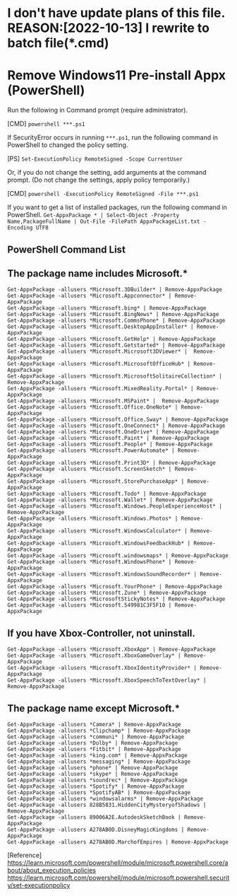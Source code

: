 I don't have update plans of this file.
REASON:[2022-10-13] I rewrite to batch file(*.cmd)
===

# Remove Windows11 Pre-install Appx (PowerShell)

Run the following in Command prompt (require administrator).

[CMD] `powershell ***.ps1`
 
If SecurityError occurs in running `***.ps1`, run the following command in PowerShell to changed the policy setting.

[PS] `Set-ExecutionPolicy RemoteSigned -Scope CurrentUser`

Or, if you do not change the setting, add arguments at the command prompt. (Do not change the settings, apply policy temporarily.)

[CMD] `powershell -ExecutionPolicy RemoteSigned -File ***.ps1`

If you want to get a list of installed packages, run the following command in PowerShell.
  `Get-AppxPackage * | Select-Object -Property Name,PackageFullName | Out-File -FilePath AppxPackageList.txt -Encoding UTF8`


## PowerShell Command List
## The package name includes Microsoft.*
~~~
Get-AppxPackage -allusers *Microsoft.3DBuilder* | Remove-AppxPackage
Get-AppxPackage -allusers *Microsoft.Appconnector* | Remove-AppxPackage
Get-AppxPackage -allusers *Microsoft.bing* | Remove-AppxPackage
Get-AppxPackage -allusers *Microsoft.BingNews* | Remove-AppxPackage
Get-AppxPackage -allusers *Microsoft.CommsPhone* | Remove-AppxPackage
Get-AppxPackage -allusers *Microsoft.DesktopAppInstaller* | Remove-AppxPackage
Get-AppxPackage -allusers *Microsoft.GetHelp* | Remove-AppxPackage
Get-AppxPackage -allusers *Microsoft.Getstarted* | Remove-AppxPackage
Get-AppxPackage -allusers *Microsoft.Microsoft3DViewer* |  Remove-AppxPackage
Get-AppxPackage -allusers *Microsoft.MicrosoftOfficeHub* | Remove-AppxPackage
Get-AppxPackage -allusers *Microsoft.MicrosoftSolitaireCollection* | Remove-AppxPackage
Get-AppxPackage -allusers *Microsoft.MixedReality.Portal* | Remove-AppxPackage
Get-AppxPackage -allusers *Microsoft.MSPaint* |  Remove-AppxPackage
Get-AppxPackage -allusers *Microsoft.Office.OneNote* | Remove-AppxPackage
Get-AppxPackage -allusers *Microsoft.Office.Sway* | Remove-AppxPackage
Get-AppxPackage -allusers *Microsoft.OneConnect* | Remove-AppxPackage
Get-AppxPackage -allusers *Microsoft.OneDrive* | Remove-AppxPackage
Get-AppxPackage -allusers *Microsoft.Paint* | Remove-AppxPackage
Get-AppxPackage -allusers *Microsoft.People* | Remove-AppxPackage
Get-AppxPackage -allusers *Microsoft.PowerAutomate* | Remove-AppxPackage
Get-AppxPackage -allusers *Microsoft.Print3D* | Remove-AppxPackage
Get-AppxPackage -allusers *Microsoft.ScreenSketch* | Remove-AppxPackage
Get-AppxPackage -allusers *Microsoft.StorePurchaseApp* | Remove-AppxPackage
Get-AppxPackage -allusers *Microsoft.Todo* | Remove-AppxPackage
Get-AppxPackage -allusers *Microsoft.Wallet* | Remove-AppxPackage
Get-AppxPackage -allusers *Microsoft.Windows.PeopleExperienceHost* | Remove-AppxPackage
Get-AppxPackage -allusers *Microsoft.Windows.Photos* | Remove-AppxPackage
Get-AppxPackage -allusers *Microsoft.WindowsCalculator* | Remove-AppxPackage
Get-AppxPackage -allusers *Microsoft.WindowsFeedbackHub* | Remove-AppxPackage
Get-AppxPackage -allusers *Microsoft.windowsmaps* | Remove-AppxPackage
Get-AppxPackage -allusers *Microsoft.WindowsPhone* | Remove-AppxPackage
Get-AppxPackage -allusers *Microsoft.WindowsSoundRecorder* | Remove-AppxPackage
Get-AppxPackage -allusers *Microsoft.YourPhone* | Remove-AppxPackage
Get-AppxPackage -allusers *Microsoft.Zune* | Remove-AppxPackage
Get-AppxPackage -allusers *MicrosoftStickyNotes* | Remove-AppxPackage
Get-AppxPackage -allusers *Microsoft.549981C3F5F10 | Remove-AppxPackage
~~~

## If you have Xbox-Controller, not uninstall.
~~~
Get-AppxPackage -allusers *Microsoft.XboxApp* | Remove-AppxPackage
Get-AppxPackage -allusers *Microsoft.XboxGameOverlay* | Remove-AppxPackage
Get-AppxPackage -allusers *Microsoft.XboxIdentityProvider* | Remove-AppxPackage
Get-AppxPackage -allusers *Microsoft.XboxSpeechToTextOverlay* | Remove-AppxPackage
~~~

## The package name except Microsoft.*
~~~
Get-AppxPackage -allusers *Camera* | Remove-AppxPackage
Get-AppxPackage -allusers *Clipchamp* | Remove-AppxPackage
Get-AppxPackage -allusers *communi* | Remove-AppxPackage
Get-AppxPackage -allusers *Dolby* | Remove-AppxPackage
Get-AppxPackage -allusers *Fitbit* | Remove-AppxPackage
Get-AppxPackage -allusers *king.com* | Remove-AppxPackage
Get-AppxPackage -allusers *messaging* | Remove-AppxPackage
Get-AppxPackage -allusers *phone* | Remove-AppxPackage
Get-AppxPackage -allusers *skype* | Remove-AppxPackage
Get-AppxPackage -allusers *soundrec* | Remove-AppxPackage
Get-AppxPackage -allusers *Spotify* | Remove-AppxPackage
Get-AppxPackage -allusers *SpotifyAB* | Remove-AppxPackage
Get-AppxPackage -allusers *windowsalarms* | Remove-AppxPackage
Get-AppxPackage -allusers 828B5831.HiddenCityMysteryofShadows | Remove-AppxPackage
Get-AppxPackage -allusers 89006A2E.AutodeskSketchBook | Remove-AppxPackage
Get-AppxPackage -allusers A278AB0D.DisneyMagicKingdoms | Remove-AppxPackage
Get-AppxPackage -allusers A278AB0D.MarchofEmpires | Remove-AppxPackage
~~~

[Reference]
https://learn.microsoft.com/powershell/module/microsoft.powershell.core/about/about_execution_policies
https://learn.microsoft.com/powershell/module/microsoft.powershell.security/set-executionpolicy
